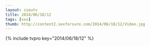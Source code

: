 ```yaml
--- 
layout: sieutv
title: 2014/06/18/12
tags: [xxx]
thumb: http://content2.sexforsure.com/2014/06/18/12/Video.jpg
---
```

{% include tvpro key="2014/06/18/12" %} 
